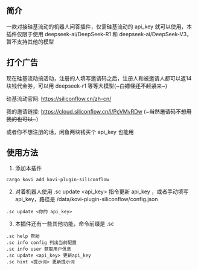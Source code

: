## 简介

一款对接硅基流动的机器人问答插件，仅需硅基流动的 api_key 就可以使用，本插件仅限于使用 deepseek-ai/DeepSeek-R1 和 deepseek-ai/DeepSeek-V3，暂不支持其他的模型

## 打个广告

现在硅基流动搞活动，注册的人填写邀请码之后，注册人和被邀请人都可以返14块钱代金券，可以用 deepseek-r1 等等大模型(~~~白嫖怪还不赶紧来~~~)

硅基流动官网: https://siliconflow.cn/zh-cn/

我的邀请链接: https://cloud.siliconflow.cn/i/PcVMvRDw (~~~当然邀请码不想用我的也可以~~~)

或者你不想注册的话，闲鱼两块钱买个 api_key 也能用

## 使用方法

1. 添加本插件

```
cargo kovi add kovi-plugin-siliconflow
```

2. 对着机器人使用 .sc update <api_key> 指令更新 api_key ，或者手动填写 api_key，路径是 <kovi-bot>/data/kovi-plugin-siliconflow/config.json

```
.sc update <你的 api_key>
```

3. 本插件还有一些其他功能，命令前缀是 .sc

```
.sc help 帮助
.sc info config 列出当前配置
.sc info user 获取用户信息
.sc update <api_key> 更新api_key
.sc hint <提示词> 更新提示词
```

